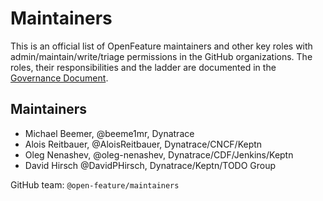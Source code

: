 # Maintainers

This is an official list of OpenFeature maintainers and other key roles
with admin/maintain/write/triage permissions in the GitHub organizations.
The roles, their responsibilities and the ladder are documented in the [Governance Document](./README.md).

<!--
Names added to this file should be in the following format:
* Individual's Name, @githubhandle, Affiliation(s)
-->

## Maintainers

- Michael Beemer, @beeme1mr, Dynatrace
- Alois Reitbauer, @AloisReitbauer, Dynatrace/CNCF/Keptn
- Oleg Nenashev, @oleg-nenashev, Dynatrace/CDF/Jenkins/Keptn
- David Hirsch @DavidPHirsch, Dynatrace/Keptn/TODO Group

GitHub team: `@open-feature/maintainers`
